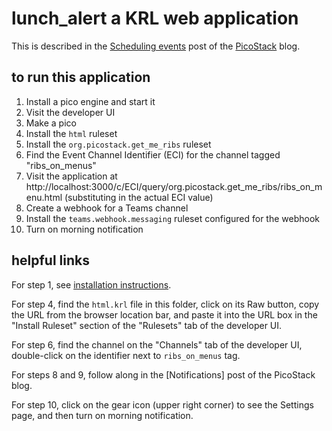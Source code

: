 # lunch_alert a KRL web application

This is described in the [Scheduling events](https://picostack.blogspot.com/2022/11/scheduling-events.html) post
of the [PicoStack](https://PicoStack/) blog.

## to run this application

1. Install a pico engine and start it
2. Visit the developer UI
3. Make a pico
4. Install the `html` ruleset
5. Install the `org.picostack.get_me_ribs` ruleset
6. Find the Event Channel Identifier (ECI) for the channel tagged "ribs_on_menus"
7. Visit the application at http://localhost:3000/c/ECI/query/org.picostack.get_me_ribs/ribs_on_menu.html (substituting in the actual ECI value)
8. Create a webhook for a Teams channel
9. Install the `teams.webhook.messaging` ruleset configured for the webhook
10. Turn on morning notification

## helpful links

For step 1, see [installation instructions](https://github.com/Picolab/pico-engine/tree/master/packages/pico-engine#readme).

For step 4, find the `html.krl` file in this folder, click on its Raw button, copy the URL from the browser location bar, and paste it into the 
URL box in the "Install Ruleset" section of the "Rulesets" tab of the developer UI.

For step 6, find the channel on the "Channels" tab of the developer UI, double-click on the identifier next to `ribs_on_menus` tag.

For steps 8 and 9, follow along in the [Notifications] post of the PicoStack blog.

For step 10, click on the gear icon (upper right corner) to see the Settings page, and then turn on morning notification.
